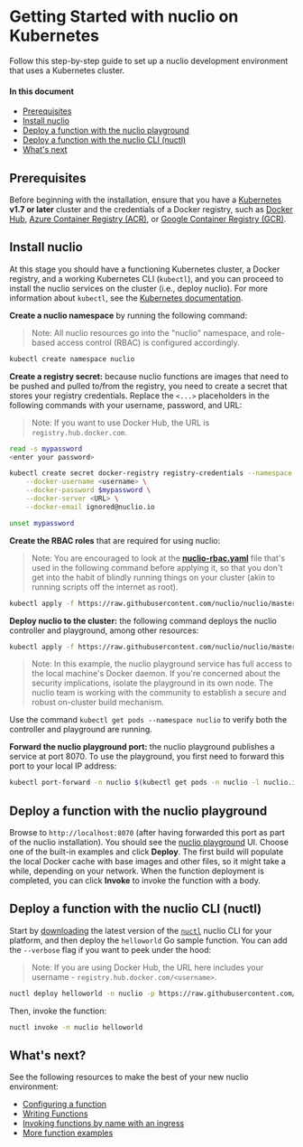 # Getting Started with nuclio on Kubernetes

Follow this step-by-step guide to set up a nuclio development environment that uses a Kubernetes cluster.

#### In this document

- [Prerequisites](#prerequisites)
- [Install nuclio](#install-nuclio)
- [Deploy a function with the nuclio playground](#deploy-a-function-with-the-nuclio-playground)
- [Deploy a function with the nuclio CLI (nuctl)](#deploy-a-function-with-the-nuclio-cli-nuctl)
- [What's next](#whats-next)

## Prerequisites

Before beginning with the installation, ensure that you have a [Kubernetes](https://kubernetes.io) **v1.7 or later** cluster and the credentials of a Docker registry, such as [Docker Hub](https://hub.docker.com/), [Azure Container Registry (ACR)](https://azure.microsoft.com/services/container-registry/), or [Google Container Registry (GCR)](https://cloud.google.com/container-registry/).

## Install nuclio

At this stage you should have a functioning Kubernetes cluster, a Docker registry, and a working Kubernetes CLI (`kubectl`), and you can proceed to install the nuclio services on the cluster (i.e., deploy nuclio). For more information about `kubectl`, see the [Kubernetes documentation](https://kubernetes.io/docs/user-guide/kubectl-overview/).

**Create a nuclio namespace** by running the following command:

> Note: All nuclio resources go into the "nuclio" namespace, and role-based access control (RBAC) is configured accordingly.

```sh
kubectl create namespace nuclio
```

**Create a registry secret:** because nuclio functions are images that need to be pushed and pulled to/from the registry, you need to create a secret that stores your registry credentials. Replace the `<...>` placeholders in the following commands with your username, password, and URL:
> Note: If you want to use Docker Hub, the URL is `registry.hub.docker.com`.

```sh
read -s mypassword
<enter your password>

kubectl create secret docker-registry registry-credentials --namespace nuclio \
    --docker-username <username> \
    --docker-password $mypassword \
    --docker-server <URL> \
    --docker-email ignored@nuclio.io

unset mypassword
```

**Create the RBAC roles** that are required for using nuclio:
> Note: You are encouraged to look at the [**nuclio-rbac.yaml**](https://github.com/nuclio/nuclio/blob/master/hack/k8s/resources/nuclio-rbac.yaml) file that's used in the following command before applying it, so that you don't get into the habit of blindly running things on your cluster (akin to running scripts off the internet as root).

```sh
kubectl apply -f https://raw.githubusercontent.com/nuclio/nuclio/master/hack/k8s/resources/nuclio-rbac.yaml
```

**Deploy nuclio to the cluster:** the following command deploys the nuclio controller and playground, among other resources:

```sh
kubectl apply -f https://raw.githubusercontent.com/nuclio/nuclio/master/hack/k8s/resources/nuclio.yaml
```

> Note: In this example, the nuclio playground service has full access to the local machine's Docker daemon. If you're concerned about the security implications, isolate the playground in its own node. The nuclio team is working with the community to establish a secure and robust on-cluster build mechanism.

Use the command `kubectl get pods --namespace nuclio` to verify both the controller and playground are running.

**Forward the nuclio playground port:** the nuclio playground publishes a service at port 8070. To use the playground, you first need to forward this port to your local IP address:
```sh
kubectl port-forward -n nuclio $(kubectl get pods -n nuclio -l nuclio.io/app=playground -o jsonpath='{.items[0].metadata.name}') 8070:8070
```

## Deploy a function with the nuclio playground

Browse to `http://localhost:8070` (after having forwarded this port as part of the nuclio installation). You should see the [nuclio playground](/README.md#playground) UI. Choose one of the built-in examples and click **Deploy**. The first build will populate the local Docker cache with base images and other files, so it might take a while, depending on your network. When the function deployment is completed, you can click **Invoke** to invoke the function with a body.

## Deploy a function with the nuclio CLI (nuctl)

Start by [downloading](https://github.com/nuclio/nuclio/releases) the latest version of the [`nuctl`](/docs/reference/nuctl/nuctl.md) nuclio CLI for your platform, and then deploy the `helloworld` Go sample function. You can add the `--verbose` flag if you want to peek under the hood:
> Note: If you are using Docker Hub, the URL here includes your username - `registry.hub.docker.com/<username>`.

```sh
nuctl deploy helloworld -n nuclio -p https://raw.githubusercontent.com/nuclio/nuclio/master/hack/examples/golang/helloworld/helloworld.go --registry <URL>
```

Then, invoke the function:
```sh
nuctl invoke -n nuclio helloworld
```

## What's next?

See the following resources to make the best of your new nuclio environment:

- [Configuring a function](/docs/concepts/configuring-a-function.md)
- [Writing Functions](/docs/concepts/writing-functions/)
- [Invoking functions by name with an ingress](/docs/concepts/k8s/function-ingress.md)
- [More function examples](/hack/examples/README.md)

